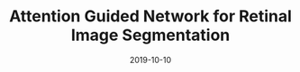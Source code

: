 ---
title: "Attention Guided Network for Retinal Image Segmentation"
collection: conferences
permalink: /publication/Attention
date: 2019-10-10
year: "2019"
venue: "MICCAI(1)"
city: 
state: ""
thumbnail: "Attention.png"
teaser :
authors: "Shihao Zhang, Huazhu Fu, Yuguang Yan, Yubing Zhang, Qingyao Wu, Ming Yang, Mingkui Tan, Yanwu Xu"
bibtex: Attention.txt
uri: Attention.pdf
arxiv: https://arxiv.org/abs/1907.12930
project: 
source: https://github.com/HzFu/AGNet
poster: 
data:
---